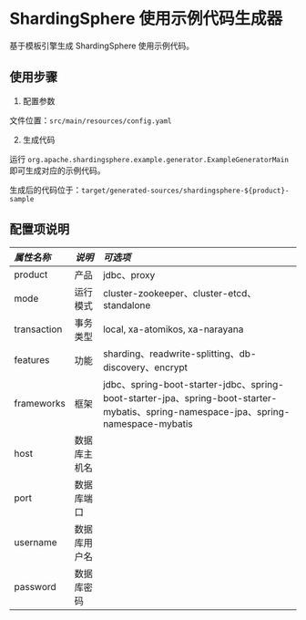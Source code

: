 # ShardingSphere 使用示例代码生成器

基于模板引擎生成 ShardingSphere 使用示例代码。

## 使用步骤

1. 配置参数

文件位置：`src/main/resources/config.yaml` 

2. 生成代码

运行 `org.apache.shardingsphere.example.generator.ExampleGeneratorMain` 即可生成对应的示例代码。

生成后的代码位于：`target/generated-sources/shardingsphere-${product}-sample`

## 配置项说明

| *属性名称*    | *说明*      | *可选项*                                                                                                                          |
| :---------- | ---------- | :-------------------------------------------------------------------------------------------------------------------------------- |
| product     | 产品        | jdbc、proxy                                                                                                                       |
| mode        | 运行模式     | cluster-zookeeper、cluster-etcd、standalone                                                                                       |
| transaction | 事务类型     | local, xa-atomikos, xa-narayana                                                                                                   |
| features    | 功能        | sharding、readwrite-splitting、db-discovery、encrypt                                                                                |
| frameworks  | 框架        | jdbc、spring-boot-starter-jdbc、spring-boot-starter-jpa、spring-boot-starter-mybatis、spring-namespace-jpa、spring-namespace-mybatis |
| host        | 数据库主机名 |                                                                                                                                     |
| port        | 数据库端口   |                                                                                                                                    |
| username    | 数据库用户名  |                                                                                                                                   |
| password    | 数据库密码    |                                                                                                                                   |
